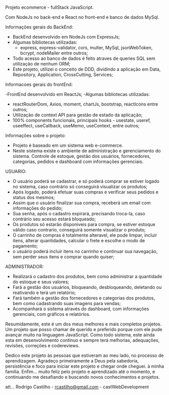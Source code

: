 Projeto ecommerce - fullStack JavaScript. 

Com NodeJs no back-end e React no front-end e banco de dados MySql.

Informações gerais do BackEnd:

- BackEnd desenvolvido em NodeJs com ExpressJs;
- Algumas bibliotecas utilizadas:
  - express, express-validator, cors, multer, MySql, jsonWebToken, bcrypt, nodeMailer entre outros;
- Todo acesso ao banco de dados é feito atraves de queries SQL sem utilização de nenhum ORM;
- Este projeto, utilizei o conceito de DDD, dividindo a aplicação em Data, Repository, Application, CrossCutting, Services;

Informacoes gerais do frontEnd:

-FrontEnd desenvolvido em ReactJs;
-Algumas bibliotecas utilizadas:
  - reactRouterDom, Axios, moment, chartJs, bootstrap, reactIcons entre outros;
- Utilização de context API para gestão de estado da aplicação;
- 100% components funcionais, principais hooks - usestate, useref, useeffect, useCallback, useMemo, useContext, entre outros;

Informações sobre o projeto:
- Projeto é baseado em um sistema web e-commerce.
- Neste sistema existe o ambiente de administração e gerenciamento do sistema. Controle de estoque, gestão dos usuários, fornecedores, categorias, pedidos e dashboard com informações gerenciais.

USUARIO:
- O usuário poderá se cadastrar, e só poderá comprar se estiver logado no sistema, caso contrário só conseguirá visualizar os produtos;
- Após logado, poderá efetuar suas compras e verificar seus pedidos e status dos mesmos;
- Assim que o usuário finalizar sua compra, receberá um email com informações do pedido;
- Sua senha, após o cadastro expirará, precisando troca-la, caso contrário seu acesso estará bloqueado;
- Os produtos só estarão disponiveis para compra, se estiver estoque válido caso contrario, conseguirá somente visualizar o produto;
- O carrinho de compras é totalmente alteravel, ele pode limpar, incluir itens, alterar quantidades, calcular o frete e escolhe o modo de pagamento;
- o usuário poderá incluir itens no carrinho e continuar sua navegação, sem perder seus itens e comprar quando quiser;

ADMINISTRADOR:
- Realizará o cadastro dos produtos, bem como administrar a quantidade do estoque e seus valores;
- Fará a gestão dos usuários, bloqueando, desbloqueando, deletando ou reativando e terá um relatório;
- Fará também a gestão dos fornecedores e categorias dos produtos, bem como cadastrando suas imagens para vendas;
- Acompanhará o sistema através do dashboard, com informações gerenciais, com gráficos e relatórios.


Resumidamente, este é um dos meus melhores e mais completos projetos. Um projeto que posso chamar de querido e preferido porque com ele pude avançar muito na linguagem JavaScript.
Como todo sistema, este ainda esta em desenvolvimento continuo e sempre terá melhorias, adequações, revisões, correções e codereviews.

Dedico este projeto às pessoas que estiveram ao meu lado, no processo de aprendizagem.
Agradeço primeiramente a Deus pela sabedoria, persistência e foco para iniciar este projeto e chegar onde cheguei. à minha familia.
Enfim... muito feliz pelo projeto e aprendizado até o momento, e continuando me desafiando e buscando novos conhecimentos e projetos.

att...
Rodrigo Castilho - rcastilho@gmail.com - castWebDevelopment
